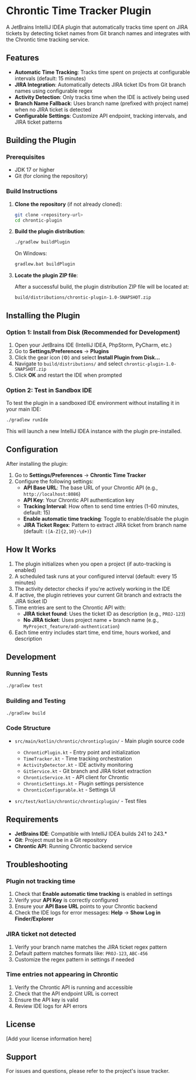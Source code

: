 # Chrontic Time Tracker Plugin

A JetBrains IntelliJ IDEA plugin that automatically tracks time spent on JIRA tickets by detecting ticket names from Git branch names and integrates with the Chrontic time tracking service.

## Features

- **Automatic Time Tracking**: Tracks time spent on projects at configurable intervals (default: 15 minutes)
- **JIRA Integration**: Automatically detects JIRA ticket IDs from Git branch names using configurable regex
- **Activity Detection**: Only tracks time when the IDE is actively being used
- **Branch Name Fallback**: Uses branch name (prefixed with project name) when no JIRA ticket is detected
- **Configurable Settings**: Customize API endpoint, tracking intervals, and JIRA ticket patterns

## Building the Plugin

### Prerequisites

- JDK 17 or higher
- Git (for cloning the repository)

### Build Instructions

1. **Clone the repository** (if not already cloned):
   ```bash
   git clone <repository-url>
   cd chrontic-plugin
   ```

2. **Build the plugin distribution**:
   ```bash
   ./gradlew buildPlugin
   ```

   On Windows:
   ```bash
   gradlew.bat buildPlugin
   ```

3. **Locate the plugin ZIP file**:

   After a successful build, the plugin distribution ZIP file will be located at:
   ```
   build/distributions/chrontic-plugin-1.0-SNAPSHOT.zip
   ```

## Installing the Plugin

### Option 1: Install from Disk (Recommended for Development)

1. Open your JetBrains IDE (IntelliJ IDEA, PhpStorm, PyCharm, etc.)
2. Go to **Settings/Preferences** → **Plugins**
3. Click the gear icon (⚙️) and select **Install Plugin from Disk...**
4. Navigate to `build/distributions/` and select `chrontic-plugin-1.0-SNAPSHOT.zip`
5. Click **OK** and restart the IDE when prompted

### Option 2: Test in Sandbox IDE

To test the plugin in a sandboxed IDE environment without installing it in your main IDE:

```bash
./gradlew runIde
```

This will launch a new IntelliJ IDEA instance with the plugin pre-installed.

## Configuration

After installing the plugin:

1. Go to **Settings/Preferences** → **Chrontic Time Tracker**
2. Configure the following settings:
   - **API Base URL**: The base URL of your Chrontic API (e.g., `http://localhost:8086`)
   - **API Key**: Your Chrontic API authentication key
   - **Tracking Interval**: How often to send time entries (1-60 minutes, default: 15)
   - **Enable automatic time tracking**: Toggle to enable/disable the plugin
   - **JIRA Ticket Regex**: Pattern to extract JIRA ticket from branch name (default: `([A-Z]{2,10}-\d+)`)

## How It Works

1. The plugin initializes when you open a project (if auto-tracking is enabled)
2. A scheduled task runs at your configured interval (default: every 15 minutes)
3. The activity detector checks if you're actively working in the IDE
4. If active, the plugin retrieves your current Git branch and extracts the JIRA ticket ID
5. Time entries are sent to the Chrontic API with:
   - **JIRA ticket found**: Uses the ticket ID as description (e.g., `PROJ-123`)
   - **No JIRA ticket**: Uses project name + branch name (e.g., `MyProject_feature/add-authentication`)
6. Each time entry includes start time, end time, hours worked, and description

## Development

### Running Tests

```bash
./gradlew test
```

### Building and Testing

```bash
./gradlew build
```

### Code Structure

- `src/main/kotlin/chrontic/chronticplugin/` - Main plugin source code
  - `ChronticPlugin.kt` - Entry point and initialization
  - `TimeTracker.kt` - Time tracking orchestration
  - `ActivityDetector.kt` - IDE activity monitoring
  - `GitService.kt` - Git branch and JIRA ticket extraction
  - `ChronticService.kt` - API client for Chrontic
  - `ChronticSettings.kt` - Plugin settings persistence
  - `ChronticConfigurable.kt` - Settings UI

- `src/test/kotlin/chrontic/chronticplugin/` - Test files

## Requirements

- **JetBrains IDE**: Compatible with IntelliJ IDEA builds 241 to 243.*
- **Git**: Project must be in a Git repository
- **Chrontic API**: Running Chrontic backend service

## Troubleshooting

### Plugin not tracking time

1. Check that **Enable automatic time tracking** is enabled in settings
2. Verify your **API Key** is correctly configured
3. Ensure your **API Base URL** points to your Chrontic backend
4. Check the IDE logs for error messages: **Help** → **Show Log in Finder/Explorer**

### JIRA ticket not detected

1. Verify your branch name matches the JIRA ticket regex pattern
2. Default pattern matches formats like: `PROJ-123`, `ABC-456`
3. Customize the regex pattern in settings if needed

### Time entries not appearing in Chrontic

1. Verify the Chrontic API is running and accessible
2. Check that the API endpoint URL is correct
3. Ensure the API key is valid
4. Review IDE logs for API errors

## License

[Add your license information here]

## Support

For issues and questions, please refer to the project's issue tracker.
